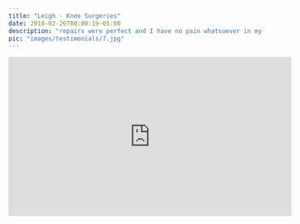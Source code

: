 ```yaml
---
title: "Leigh - Knee Surgeries"
date: 2018-02-26T00:00:19-05:00
description: "repairs were perfect and I have no pain whatsoever in my knee...he got me right back up . . ."
pic: "images/testimonials/7.jpg"
---
```


<iframe width="560" height="315" src="https://www.youtube.com/embed/p5ar-g97dN8?rel=0" frameborder="0" allow="autoplay; encrypted-media" allowfullscreen></iframe>
